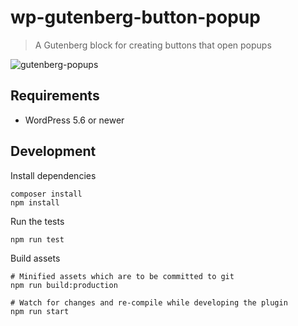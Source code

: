 # wp-gutenberg-button-popup

> A Gutenberg block for creating buttons that open popups

![gutenberg-popups](https://user-images.githubusercontent.com/302736/111697504-69c25900-8814-11eb-8d05-636bc41b17bc.gif)

## Requirements

- WordPress 5.6 or newer

## Development

Install dependencies

    composer install
    npm install

Run the tests

    npm run test

Build assets

    # Minified assets which are to be committed to git
    npm run build:production

    # Watch for changes and re-compile while developing the plugin
    npm run start
